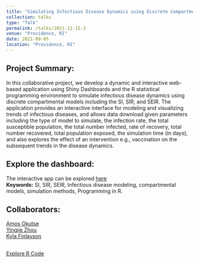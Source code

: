 ```yaml
---
title: "Simulating Infectious Disease Dynamics using Discrete Compartmental Models"
collection: talks
type: "Talk"
permalink: /talks/2021-12-15-2
venue: "Providence, RI"
date: 2021-09-05
location: "Providence, RI"
---
```


## Project Summary:

In this collaborative project, we develop  a dynamic and interactive web-based application using Shiny Dashboards and the R statistical programming environment to simulate infectious disease dynamics using discrete compartmental models including the SI, SIR, and SEIR. The application provides an interactive interface for modeling and visualizing trends of infectious diseases, and allows data download given parameters including the type of model to simulate, the infection rate, the total susceptible population, the total number infected, rate of recovery, total number recovered, total population exposed, the simulation time (in days), and also explores the effect of an intervention e.g., vaccination on the subsequent trends in the disease dynamics.  

## Explore the dashboard:

The interactive app can be explored [here](https://idiseases.shinyapps.io/indiseases/) <br>
**Keywords:** SI, SIR, SEIR, Infectious disease modeling, compartmental models, simulation methods, Programming in R.<br>

## Collaborators:
[Amos Okutse](mailto:amos_okutse@brown.edu) <br>
[Yingjie Zhou](mailto:yingjie_zhou@brown.edu) <br>
[Kyla Finlayson](mailto:kyla_finlayson@brown.edu) <br>

## 
[Explore R Code](https://github.com/okutse/modeling)

